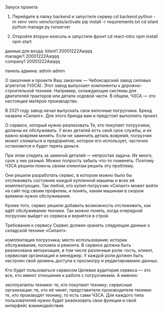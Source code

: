 Запуск проекта

1) Перейдите в папку backend и запустите сервер
cd backend
python -m venv venv
venv/scripts/activate
pip install -r requirements.txt
cd silant
python manage.py runserver

2) Откройте вторую консоль и запустите фронт
cd react-intro
npm install
npm start


данные для входа:
klient1   20001222Aaqqq     
manager1   20001222Aaqqq    
company1   20001222Aaqqq   

панель админа:
admin       admin



О заказчике и проекте
Ваш заказчик — Чебоксарский завод силовых агрегатов (ЧЗСА). Этот завод выпускает компоненты к дорожно-строительной технике. Например, охлаждающие системы для двигателей тракторов или детали ходовой части. В общем, ЧЗСА — это настоящее матёрое производство.

В 2021 году завод начал выпускать свои вилочные погрузчики. Бренд назвали «Силант». Для этого бренда вам и предстоит выполнять проект.

О сервисе, который нужно реализовать
Те, кто покупает погрузчики, должны их обслуживать. У всех деталей есть свой срок службы, и их важно вовремя менять. Если не заменить деталь вовремя, погрузчик может сломаться и предприятие, которое его использует, частично остановится и будет терять деньги.

При этом следить за заменой деталей — непростая задача. Их много, срок у них разный. Можно попросту забыть что-то поменять. Поэтому ЧЗСА решили помочь своим клиентам решить эту проблему.

Они решили разработать сервис, в котором можно было бы отслеживать состояние каждой купленной машины и всех её комплектующих. Так любой, кто купил погрузчик «Силант» может войти на сайт под своим профилем, и понять, каким машинам в скором времени нужно обслуживание.

Кроме того, сервис решили добавить возможность отслеживать, как идёт обслуживание техники. Так можно понять, когда очередной погрузчик выйдет из сервиса и вернётся в строй.

Требования к сервису
Сервис должен хранить следующие данные о складской технике «Силант»:

комплектация погрузчика;
место использования;
истории обслуживания, поломок и ремонта.
В сервисе должна быть реализована авторизация, в том числе различные роли: гость, клиент, сервисная организация и менеджер. У каждой роли должен быть настроен свой уровень доступа к просмотру и редактированию данных.

Кто будет пользоваться сервисом
Целевая аудитория сервиса — это все, кто имеют отношение к работе с погрузчиками. А именно:

эксплуатанты техники: те, кто покупают технику;
сервисные организации: те, кто её чинят;
представители производителя техники: те, кто производят технику, то есть сами ЧЗСА.
Для каждого типа пользователей нужно будет реализовать свои функции и свой интерфейс взаимодействия.

